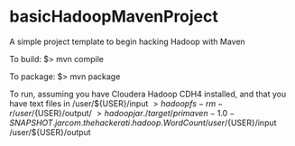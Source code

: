 basicHadoopMavenProject
=======================

A simple project template to begin hacking Hadoop with Maven

To build:
$> mvn compile

To package:
$> mvn package

To run, assuming you have Cloudera Hadoop CDH4 installed, and that you have text files in /user/${USER}/input
$> hadoop fs -rm -r /user/${USER}/output/
$> hadoop jar ./target/primaven-1.0-SNAPSHOT.jar com.thehackerati.hadoop.WordCount /user/${USER}/input /user/${USER}/output

